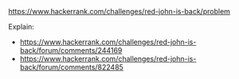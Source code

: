 https://www.hackerrank.com/challenges/red-john-is-back/problem

Explain:

- https://www.hackerrank.com/challenges/red-john-is-back/forum/comments/244169
- https://www.hackerrank.com/challenges/red-john-is-back/forum/comments/822485
